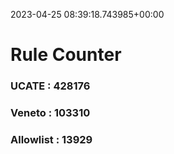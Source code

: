 2023-04-25 08:39:18.743985+00:00
# Rule Counter 
 ### UCATE : 428176

 ### Veneto : 103310

 ### Allowlist : 13929